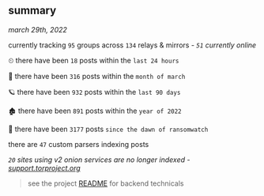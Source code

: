 
## summary
_march 29th, 2022_

currently tracking `95` groups across `134` relays & mirrors - _`51` currently online_

⏲ there have been `18` posts within the `last 24 hours`

🦈 there have been `316` posts within the `month of march`

🪐 there have been `932` posts within the `last 90 days`

🏚 there have been `891` posts within the `year of 2022`

🦕 there have been `3177` posts `since the dawn of ransomwatch`

there are `47` custom parsers indexing posts

_`20` sites using v2 onion services are no longer indexed - [support.torproject.org](https://support.torproject.org/onionservices/v2-deprecation/)_

> see the project [README](https://github.com/thetanz/ransomwatch#ransomwatch--) for backend technicals
